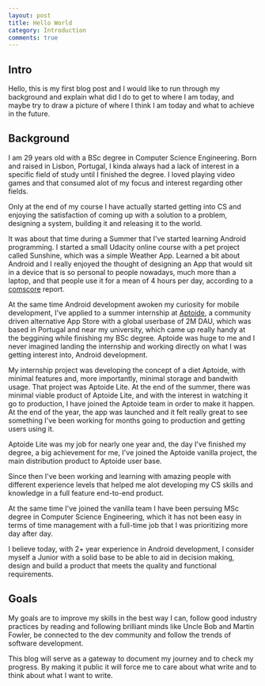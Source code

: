 ```yaml
---
layout: post
title: Hello World
category: Introduction
comments: true
---
```


## Intro

Hello, this is my first blog post and I would like to run through my background and explain what did I do to get to where I am today, and maybe try to draw a picture of where I think I am today and what to achieve in the future.

## Background
I am 29 years old with a BSc degree in Computer Science Engineering. Born and raised in Lisbon, Portugal, I kinda always had a lack of interest in a specific field of study until I finished the degree. I loved playing video games and that consumed alot of my focus and interest regarding other fields.

Only at the end of my course I have actually started getting into CS and enjoying the satisfaction of coming up with a solution to a problem, designing a system, building it and releasing it to the world.

It was about that time during a Summer that I've started learning Android programming. I started a small Udacity online course with a pet project called Sunshine, which was a simple Weather App. Learned a bit about Android and I really enjoyed the thought of designing an App that would sit in a device that is so personal to people nowadays, much more than a laptop, and that people use it for a mean of 4 hours per day, according to a [comscore](https://www.comscore.com/Insights/Blog/Mobile-Matures-as-the-Cross-Platform-Era-Emerges) report.

At the same time Android development awoken my curiosity for mobile development, I've applied to a summer internship at [Aptoide](https://www.aptoide.com/), a community driven alternative App Store with a global userbase of 2M DAU, which was based in Portugal and near my university, which came up really handy at the beggining while finishing my BSc degree.
Aptoide was huge to me and I never imagined landing the internship and working directly on what I was getting interest into, Android development. 

My internship project was developing the concept of a diet Aptoide, with minimal features and, more importantly, minimal storage and bandwith usage. That project was Aptoide Lite.
At the end of the summer, there was minimal viable product of Aptoide Lite, and with the interest in watching it go to production, I have joined the Aptoide team in order to make it happen. At the end of the year, the app was launched and it felt really great to see something I've been working for months going to production and getting users using it.

Aptoide Lite was my job for nearly one year and, the day I've finished my degree, a big achievement for me, I've joined the Aptoide vanilla project, the main distribution product to Aptoide user base.

Since then I've been working and learning with amazing people with different experience levels that helped me alot developing my CS skills and knowledge in a full feature end-to-end product.

At the same time I've joined the vanilla team I have been persuing MSc degree in Computer Science Engineering, which it has not been easy in terms of time management with a full-time job that I was prioritizing more day after day.

I believe today, with 2+ year experience in Android development, I consider myself a Junior with a solid base to be able to aid in decision making, design and build a product that meets the quality and functional requirements.

## Goals

My goals are to improve my skills in the best way I can, follow good industry practices by reading and following brilliant minds like Uncle Bob and Martin Fowler, be connected to the dev community and follow the trends of software development. 

This blog will serve as a gateway to document my journey and to check my progress. By making it public it will force me to care about what write and to think about what I want to write. 

